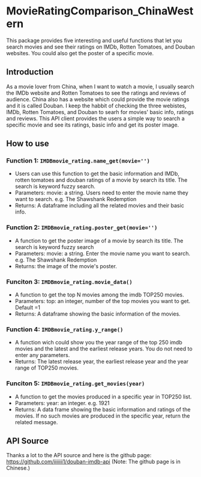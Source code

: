 # MovieRatingComparison_ChinaWestern

This package provides five interesting and useful functions that let you search movies and see their ratings on IMDb, Rotten Tomatoes, and Douban websites. You could also get the poster of a specific movie.

## Introduction
As a movie lover from China, when I want to watch a movie, I usually search the IMDb website and Rotten Tomatoes to see the ratings and reviews of audience. China also has a website which could provide the movie ratings and it is called Douban.
I keep the habbit of checking the three webistes, IMDb, Rotten Tomatoes, and Douban to searh for movies' basic info, ratings and reviews.
This API client provides the users a simple way to search a specific movie and see its ratings, basic info and get its poster image.

## How to use
### Function 1: `IMDBmovie_rating.name_get(movie='')`
* Users can use this function to get the basic information and IMDb, rotten tomatoes and douban ratings of a movie by search its title. The search is keyword fuzzy search.
* Parameters: movie: a string. Users need to enter the movie name they want to search. e.g. The Shawshank Redemption
* Returns: A dataframe including all the related movies and their basic info.

### Function 2: `IMDBmovie_rating.poster_get(movie='')`
* A function to get the poster image of a movie by search its title. The search is keyword fuzzy search
* Parameters: movie: a string. Enter the movie name you want to search. e.g. The Shawshank Redemption
* Returns: the image of the movie's poster.

### Funciton 3: `IMDBmovie_rating.movie_data()`
* A function to get the top N movies among the imdb TOP250 movies.
* Parameters: top: an integer, number of the top movies you want to get. Default =1
* Returns: A dataframe showing the basic information of the movies.

### Function 4: `IMDBmovie_rating.y_range()`
* A function wich could show you the year range of the top 250 imdb movies and the latest and the earliest release years. You do not need to enter any parameters.
* Returns: The latest release year, the earliest release year and the year range of TOP250 movies.

### Funciton 5: `IMDBmovie_rating.get_movies(year)`
* A function to get the movies produced in a specific year in TOP250 list.
* Parameters: year: an integer. e.g. 1921
* Returns: A data frame showing the basic information and ratings of the movies. If no such movies are produced in the specific year, return the related message.

## API Source
Thanks a lot to the API source and here is the github page: https://github.com/iiiiiii1/douban-imdb-api
(Note: The github page is in Chinese.)
